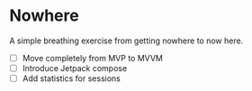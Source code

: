 # Nowhere

A simple breathing exercise from getting nowhere to now here.

- [ ] Move completely from MVP to MVVM 
- [ ] Introduce Jetpack compose
- [ ] Add statistics for sessions
